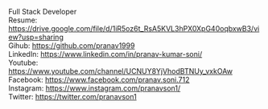 Full Stack Developer <br>
Resume: https://drive.google.com/file/d/1iR5oz6t_RsA5KVL3hPX0XpG40oqbxwB3/view?usp=sharing <br>
Gihub: https://github.com/pranav1999 <br>
LinkedIn: https://www.linkedin.com/in/pranav-kumar-soni/ <br>
Youtube: https://www.youtube.com/channel/UCNUY8YjVhodBTNUy_vxkOAw <br>
Facebook: https://www.facebook.com/pranav.soni.712 <br>
Instagram: https://www.instagram.com/pranavson1/ <br>
Twitter: https://twitter.com/pranavson1 <br>

